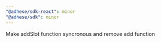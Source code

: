 ```yaml
---
"@adhese/sdk-react": minor
"@adhese/sdk": minor
---
```


Make addSlot function syncronous and remove add function
